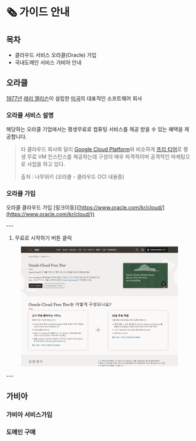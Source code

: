 # 🗞 가이드 안내

## 목차



* 클라우드 서비스 오라클(Oracle) 가입
* 국내도메인 서비스 가비아 안내



## 오라클

[1977년](https://namu.wiki/w/1977%EB%85%84) [래리 엘리슨](https://namu.wiki/w/%EB%9E%98%EB%A6%AC%20%EC%97%98%EB%A6%AC%EC%8A%A8)이 설립한 [미국](https://namu.wiki/w/%EB%AF%B8%EA%B5%AD)의 대표적인 소프트웨어 회사&#x20;



### 오라클 서비스 설명

해당하는 오라클 기업에서는 평생무료로 컴퓨팅 서비스를 제공 받을 수 있는 혜택을 제공합니다.

> 타 클라우드 회사와 달리 [Google Cloud Platform](https://namu.wiki/w/Google%20Cloud%20Platform)와 비슷하게 [프리 티어](https://www.oracle.com/kr/cloud/free/)로 평생 무료 VM 인스턴스를 제공하는데 구성이 매우 파격적이며 공격적인 마케팅으로 사업을 하고 있다.
>
> 출처 : 나무위키 (오라클 - 클라우드 OCI 내용중)

### 오라클 가입



오라클  클라우드 가입 \[링크이동]\([https://www.oracle.com/kr/cloud/](https://www.oracle.com/kr/cloud/))



\---&#x20;

1. 무료로 시작하기 버튼 클릭

<figure><img src="../.gitbook/assets/image.png" alt=""><figcaption></figcaption></figure>



\---









##

## 가비아

### 가비아 서비스가입

### 도메인 구매



